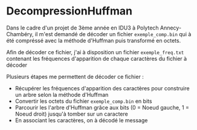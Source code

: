 # DecompressionHuffman
<p>Dans le cadre d'un projet de 3ème année en IDU3 à Polytech Annecy-Chambéry, il m'est demandé de décoder un fichier <code>exemple_comp.bin</code> qui à été compréssé avec la méthode d'Huffman puis transformé en octets.</p>

<p>Afin de décoder ce fichier, j'ai à disposition un fichier <code>exemple_freq.txt</code> contenant les fréquences d'apparition de chaque caractères du fichier à décoder </p>

<p>Plusieurs étapes me permettent de décoder ce fichier :</p>
<ul>
  <li>Récupérer les fréquences d'apparition des caractères pour construire un arbre selon la méthode d'Huffman</li>
  <li>Convertir les octets du fichier <code>exemple_comp.bin</code> en bits</li>
  <li>Parcourir les l'arbre d'Huffman grâce aux bits (0 = Noeud gauche, 1 = Noeud droit) jusqu'à tomber sur un caractere</li>
  <li>En associant les caractères, on à décodé le message</li>
</ul>
